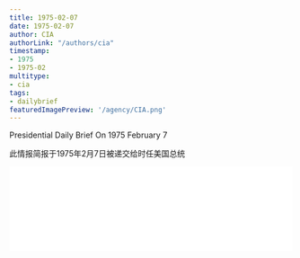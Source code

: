 ```yaml
---
title: 1975-02-07
date: 1975-02-07
author: CIA 
authorLink: "/authors/cia"
timestamp: 
- 1975
- 1975-02
multitype: 
- cia
tags: 
- dailybrief
featuredImagePreview: '/agency/CIA.png'
---
```



Presidential Daily Brief On 1975 February 7

此情报简报于1975年2月7日被递交给时任美国总统

<!--more-->





<div id="over" style="width:100%; overflow:hidden"> <iframe id="sFrame" name="sFrame" frameborder="no" border="0"  allowfullscreen marginwidth="0" scrolling="no" src = " /CIA/1975-02-07.html "  style = " position:absulute; width: 806px; top: 300;" > </iframe> </div>